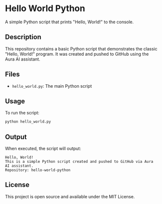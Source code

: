 # Hello World Python

A simple Python script that prints "Hello, World!" to the console.

## Description
This repository contains a basic Python script that demonstrates the classic "Hello, World!" program. It was created and pushed to GitHub using the Aura AI assistant.

## Files
- `hello_world.py`: The main Python script

## Usage
To run the script:
```bash
python hello_world.py
```

## Output
When executed, the script will output:
```
Hello, World!
This is a simple Python script created and pushed to GitHub via Aura AI assistant.
Repository: hello-world-python
```

## License
This project is open source and available under the MIT License.

